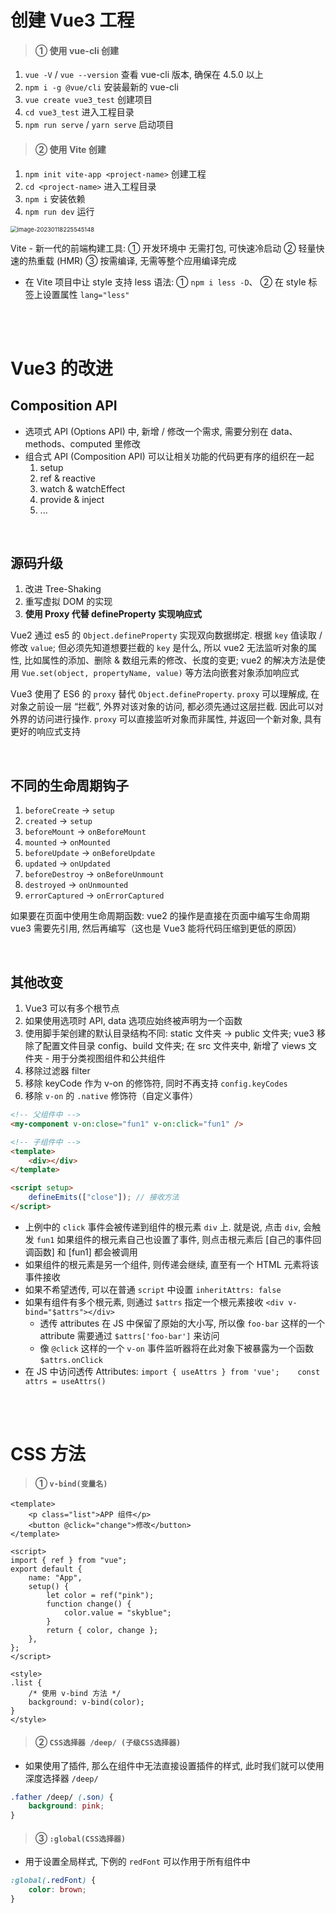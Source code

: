 # 创建 Vue3 工程

> #### ① 使用 vue-cli 创建

1. `vue -V` / `vue --version` 查看 vue-cli 版本, 确保在 4.5.0 以上
2. `npm i -g @vue/cli` 安装最新的 vue-cli
3. `vue create vue3_test` 创建项目
4. `cd vue3_test` 进入工程目录
5. `npm run serve` / `yarn serve` 启动项目

> #### ② 使用 Vite 创建

1. `npm init vite-app <project-name>` 创建工程
2. `cd <project-name>` 进入工程目录
3. `npm i` 安装依赖
4. `npm run dev` 运行

<img src="image-20230118225545148.png" alt="image-20230118225545148" style="zoom:67%;" />

Vite - 新一代的前端构建工具:
① 开发环境中 无需打包, 可快速冷启动
② 轻量快速的热重载 (HMR)
③ 按需编译, 无需等整个应用编译完成

-   在 Vite 项目中让 style 支持 less 语法: ① `npm i less -D`、 ② 在 style 标签上设置属性 `lang="less"`

<br><br>

# Vue3 的改进

## Composition API

-   选项式 API (Options API) 中, 新增 / 修改一个需求, 需要分别在 data、methods、computed 里修改
-   组合式 API (Composition API) 可以让相关功能的代码更有序的组织在一起
    1. setup
    2. ref & reactive
    3. watch & watchEffect
    4. provide & inject
    5. ...

<br>

## 源码升级

1. 改进 Tree-Shaking
2. 重写虚拟 DOM 的实现
3. **使用 Proxy 代替 defineProperty 实现响应式**

Vue2 通过 es5 的 `Object.defineProperty` 实现双向数据绑定. 根据 `key` 值读取 / 修改 `value`;
但必须先知道想要拦截的 `key` 是什么, 所以 vue2 无法监听对象的属性, 比如属性的添加、删除 & 数组元素的修改、长度的变更;
vue2 的解决方法是使用 `Vue.set(object, propertyName, value)` 等方法向嵌套对象添加响应式

Vue3 使用了 ES6 的 `proxy` 替代 `Object.defineProperty`. `proxy` 可以理解成, 在对象之前设一层 “拦截”, 外界对该对象的访问, 都必须先通过这层拦截. 因此可以对外界的访问进行操作. `proxy` 可以直接监听对象而非属性, 并返回一个新对象, 具有更好的响应式支持

<br>

## 不同的生命周期钩子

1. `beforeCreate` → `setup`
2. `created` → `setup`
3. `beforeMount` → `onBeforeMount`
4. `mounted` → `onMounted`
5. `beforeUpdate` → `onBeforeUpdate`
6. `updated` → `onUpdated`
7. `beforeDestroy` → `onBeforeUnmount`
8. `destroyed` → `onUnmounted`
9. `errorCaptured` → `onErrorCaptured`

如果要在页面中使用生命周期函数:
vue2 的操作是直接在页面中编写生命周期
vue3 需要先引用, 然后再编写（这也是 Vue3 能将代码压缩到更低的原因）

<br>

## 其他改变

1. Vue3 可以有多个根节点
2. 如果使用选项时 API, data 选项应始终被声明为一个函数
3. 使用脚手架创建的默认目录结构不同:
   static 文件夹 → public 文件夹;
   vue3 移除了配置文件目录 config、build 文件夹;
   在 src 文件夹中, 新增了 views 文件夹 - 用于分类视图组件和公共组件
4. 移除过滤器 filter
5. 移除 keyCode 作为 v-on 的修饰符, 同时不再支持 `config.keyCodes`
6. 移除 `v-on` 的 `.native` 修饰符（自定义事件）

```html
<!-- 父组件中 -->
<my-component v-on:close="fun1" v-on:click="fun1" />
```

```html
<!-- 子组件中 -->
<template>
    <div></div>
</template>

<script setup>
    defineEmits(["close"]); // 接收方法
</script>
```

-   上例中的 `click` 事件会被传递到组件的根元素 `div` 上. 就是说, 点击 `div`, 会触发 `fun1`
    如果组件的根元素自己也设置了事件, 则点击根元素后 [自己的事件回调函数] 和 [fun1] 都会被调用
-   如果组件的根元素是另一个组件, 则传递会继续, 直至有一个 HTML 元素将该事件接收
-   如果不希望透传, 可以在普通 `script` 中设置 `inheritAttrs: false`
-   如果有组件有多个根元素, 则通过 `$attrs` 指定一个根元素接收 `<div v-bind="$attrs"></div>`
    -   透传 attributes 在 JS 中保留了原始的大小写, 所以像 `foo-bar` 这样的一个 attribute 需要通过 `$attrs['foo-bar']` 来访问
    -   像 `@click` 这样的一个 `v-on` 事件监听器将在此对象下被暴露为一个函数 `$attrs.onClick`
-   在 JS 中访问透传 Attributes: `import { useAttrs } from 'vue';    const attrs = useAttrs()`

<br><br>

# CSS 方法

> #### ① `v-bind(变量名)`

```vue
<template>
    <p class="list">APP 组件</p>
    <button @click="change">修改</button>
</template>

<script>
import { ref } from "vue";
export default {
    name: "App",
    setup() {
        let color = ref("pink");
        function change() {
            color.value = "skyblue";
        }
        return { color, change };
    },
};
</script>

<style>
.list {
    /* 使用 v-bind 方法 */
    background: v-bind(color);
}
</style>
```

> #### ② `CSS选择器 /deep/ (子级CSS选择器)`

-   如果使用了插件, 那么在组件中无法直接设置插件的样式, 此时我们就可以使用深度选择器 `/deep/`

```css
.father /deep/ (.son) {
    background: pink;
}
```

> #### ③ `:global(CSS选择器)`

-   用于设置全局样式, 下例的 `redFont` 可以作用于所有组件中

```css
:global(.redFont) {
    color: brown;
}
```
